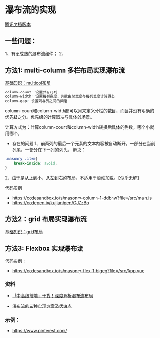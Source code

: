 # 瀑布流的实现
[腾讯文档版本](https://docs.qq.com/doc/DZURWSGxNdXhEeEVi)
## 一些问题：
1、有无成熟的瀑布流组件；
2、

## 方法1: multi-column 多栏布局实现瀑布流 

[基础知识：multicol布局](https://developer.mozilla.org/zh-CN/docs/Web/CSS/CSS_multicol_layout/Basic_concepts)

```css
column-count: 设置共有几列
column-width: 设置每列宽度，列数由总宽度与每列宽度计算得出
column-gap: 设置列与列之间的间距
```
column-count和column-width都可以用来定义分栏的数目，而且并没有明确的优先级之分。优先级的计算取决与具体的场景。

计算方式为：计算column-count和column-width转换后具体的列数，哪个小就用哪个。

- 存在的问题
1、前两列的最后一个元素的文本内容被自动断开，一部分在当前列尾，一部分在下一列的列头。
解决：
```css
.masonry .item{
    break-inside: avoid;
}
```
2、由于是从上到小、从左到右的布局，不适用于滚动加载。【似乎无解】

代码实例
- https://codesandbox.io/s/masonry-column-1-ddbhw?file=/src/main.js
- https://codepen.io/kujian/pen/GJZzBo


## 方法2：grid 布局实现瀑布流
[基础知识：grid布局](https://developer.mozilla.org/zh-CN/docs/Web/CSS/CSS_grid_layout/Basic_concepts_of_grid_layout)

## 方法3: Flexbox 实现瀑布流

代码实例：
- https://codesandbox.io/s/masonry-flex-1-bigeg?file=/src/App.vue

### 资料

- [「中高级前端」干货！深度解析瀑布流布局](https://juejin.cn/post/6844904004720263176)

- [瀑布流的三种实现方案及优缺点](https://juejin.cn/post/7014650146000470053#heading-12)

### 示例：
- https://www.pinterest.com/

